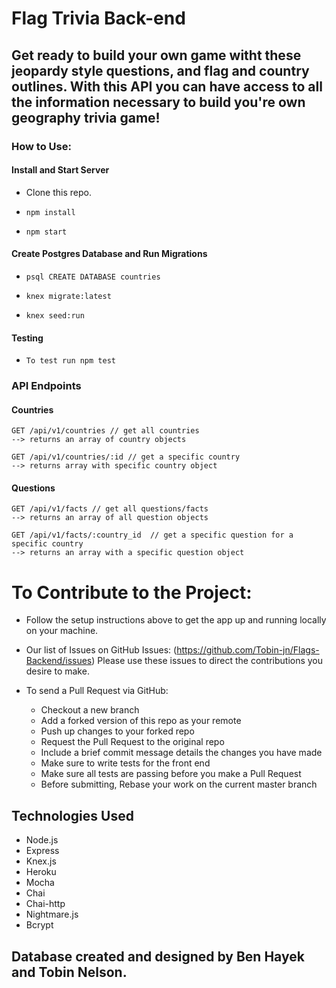 # Flag Trivia Back-end

## Get ready to build your own game witht these jeopardy style questions, and flag and country outlines. With this API you can have access to all the information necessary to build you're own geography trivia game!

### How to Use:

#### Install and Start Server
* Clone this repo.

* `npm install`

* `npm start`

#### Create Postgres Database and Run Migrations
* `psql CREATE DATABASE countries`

* `knex migrate:latest`

* `knex seed:run`

#### Testing 
* `To test run npm test`

### API Endpoints
#### Countries
```
GET /api/v1/countries // get all countries
--> returns an array of country objects

GET /api/v1/countries/:id // get a specific country
--> returns array with specific country object
```
#### Questions
```
GET /api/v1/facts // get all questions/facts
--> returns an array of all question objects

GET /api/v1/facts/:country_id  // get a specific question for a specific country
--> returns an array with a specific question object

```

# To Contribute to the Project:

- Follow the setup instructions above to get the app up and running locally on your machine.

- Our list of Issues on GitHub Issues: (https://github.com/Tobin-jn/Flags-Backend/issues)
  Please use these issues to direct the contributions you desire to make.

- To send a Pull Request via GitHub:
    - Checkout a new branch
    - Add a forked version of this repo as your remote
    - Push up changes to your forked repo
    - Request the Pull Request to the original repo
    - Include a brief commit message details the changes you have made
    - Make sure to write tests for the front end
    - Make sure all tests are passing before you make a Pull Request
    - Before submitting, Rebase your work on the current master branch

## Technologies Used
- Node.js
- Express
- Knex.js
- Heroku
- Mocha
- Chai 
- Chai-http
- Nightmare.js
- Bcrypt



## Database created and designed by Ben Hayek and Tobin Nelson.
